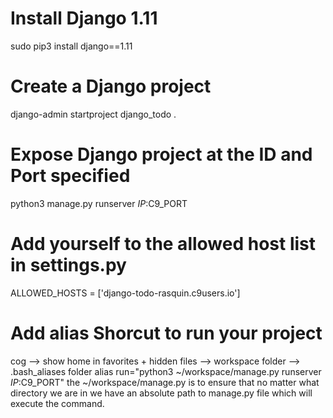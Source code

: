 # Install Django 1.11
sudo pip3 install django==1.11

# Create a Django project
django-admin startproject django_todo .

# Expose Django project at the ID and Port specified
python3 manage.py runserver $IP:$C9_PORT

# Add yourself to the allowed host list in  settings.py
ALLOWED_HOSTS = ['django-todo-rasquin.c9users.io']

# Add alias Shorcut to run your project
cog --> show home in favorites + hidden files --> workspace folder --> .bash_aliases folder
alias run="python3 ~/workspace/manage.py runserver $IP:$C9_PORT" 
the ~/workspace/manage.py is to ensure that no matter what directory we are in we have an absolute path to
manage.py file which will execute the command.
